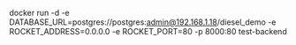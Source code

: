 docker run -d -e DATABASE_URL=postgres://postgres:admin@192.168.1.18/diesel_demo -e ROCKET_ADDRESS=0.0.0.0 -e ROCKET_PORT=80 -p 8000:80 test-backend